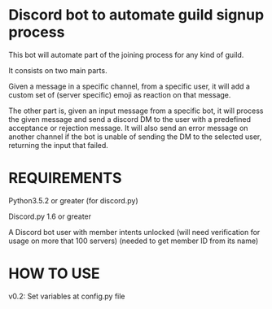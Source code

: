 # Discord bot to automate guild signup process

This bot will automate part of the joining process for any kind of guild. 

It consists on two main parts.

Given a message in a specific channel, from a specific user, it will add a custom set of (server specific) emoji as reaction on that message. 

The other part is, given an input message from a specific bot, it will process the given message and send a discord DM to the user with a predefined acceptance or rejection message. It will also send an error message on another channel if the bot is unable of sending the DM to the selected user, returning the input that failed. 

# REQUIREMENTS

Python3.5.2 or greater (for discord.py)

Discord.py 1.6 or greater

A Discord bot user with member intents unlocked (will need verification for usage on more that 100 servers) (needed to get member ID from its name)

# HOW TO USE

v0.2: Set variables at config.py file